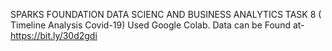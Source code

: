 SPARKS FOUNDATION DATA SCIENC AND BUSINESS ANALYTICS TASK 8 ( Timeline Analysis Covid-19)
Used Google Colab.
Data can be Found at- https://bit.ly/30d2gdi

